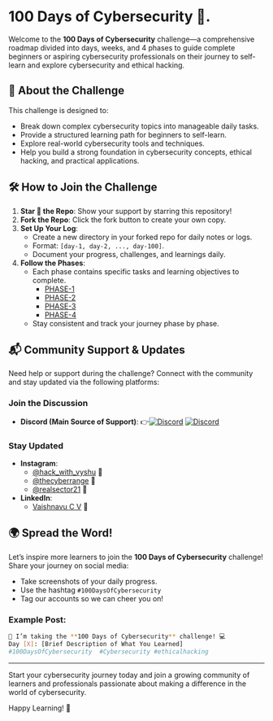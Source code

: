 # 100 Days of Cybersecurity 🚀.

Welcome to the **100 Days of Cybersecurity** challenge—a comprehensive roadmap divided into days, weeks, and 4 phases to guide complete beginners or aspiring cybersecurity professionals on their journey to self-learn and explore cybersecurity and ethical hacking.

## 📖 About the Challenge

This challenge is designed to:
- Break down complex cybersecurity topics into manageable daily tasks.
- Provide a structured learning path for beginners to self-learn.
- Explore real-world cybersecurity tools and techniques.
- Help you build a strong foundation in cybersecurity concepts, ethical hacking, and practical applications.

## 🛠️ How to Join the Challenge

1. **Star 🌟 the Repo**: Show your support by starring this repository!
2. **Fork the Repo**: Click the fork button to create your own copy.
3. **Set Up Your Log**:
   - Create a new directory in your forked repo for daily notes or logs.
   - Format: `[day-1, day-2, ..., day-100]`.
   - Document your progress, challenges, and learnings daily.
4. **Follow the Phases**:
   - Each phase contains specific tasks and learning objectives to complete.
      - [PHASE-1](https://github.com/vaishnavucv/100-days-of-cybersecurity/tree/main/PHASE-1)
      - [PHASE-2](https://github.com/vaishnavucv/100-days-of-cybersecurity/tree/main/PHASE-2)
      - [PHASE-3](https://github.com/vaishnavucv/100-days-of-cybersecurity/tree/main/PHASE-3)
      - [PHASE-4](https://github.com/vaishnavucv/100-days-of-cybersecurity/tree/main/PHASE-4)
   - Stay consistent and track your journey phase by phase.

## 📬 Community Support & Updates

Need help or support during the challenge? Connect with the community and stay updated via the following platforms:

### Join the Discussion
- **Discord (Main Source of Support)**: 👉[![Discord](https://img.shields.io/badge/Discord-%235865F2.svg?style=for-the-badge&logo=discord&logoColor=white)](https://discord.gg/bFkdWjgCdF)
[![Discord](https://img.shields.io/discord/1171385981501456394)](https://discord.gg/bFkdWjgCdF)




### Stay Updated
- **Instagram**:
  - [@hack_with_vyshu](https://Instagram.com/hack_with_vyshu) 📸
  - [@thecyberrange](https://www.instagram.com/thecyberrange/) 📸
  - [@realsector21](https://www.instagram.com/realsector21/) 📸
- **LinkedIn**:
  - [Vaishnavu C V](https://www.linkedin.com/in/vaishnavucv/) 💼

## 🌍 Spread the Word!

Let’s inspire more learners to join the **100 Days of Cybersecurity** challenge! Share your journey on social media:
- Take screenshots of your daily progress.
- Use the hashtag `#100DaysOfCybersecurity`
- Tag our accounts so we can cheer you on!

### Example Post:
```bash
🚀 I’m taking the **100 Days of Cybersecurity** challenge! 💻  
Day [X]: [Brief Description of What You Learned]  
#100DaysOfCybersecurity  #Cybersecurity #ethicalhacking 
```
---

Start your cybersecurity journey today and join a growing community of learners and professionals passionate about making a difference in the world of cybersecurity.

Happy Learning! 🚀

